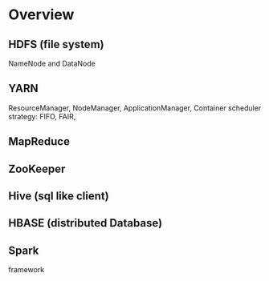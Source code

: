 # Overview
## HDFS (file system)
NameNode and DataNode
## YARN
ResourceManager, NodeManager, ApplicationManager, Container
scheduler strategy: FIFO, FAIR, 
## MapReduce
## ZooKeeper
## Hive (sql like client)
## HBASE (distributed Database)
## Spark
framework




